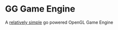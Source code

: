 # GG Game Engine
A [relatively simple](https://github.com/seemywingz/gge) go powered OpenGL Game Engine
